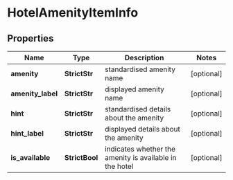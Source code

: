# HotelAmenityItemInfo


## Properties

| Name | Type | Description | Notes |
|------------ | ------------- | ------------- | -------------|
**amenity** | **StrictStr** | standardised amenity name |[optional]|
**amenity_label** | **StrictStr** | displayed amenity name |[optional]|
**hint** | **StrictStr** | standardised details about the amenity |[optional]|
**hint_label** | **StrictStr** | displayed details about the amenity |[optional]|
**is_available** | **StrictBool** | indicates whether the amenity is available in the hotel |[optional]|